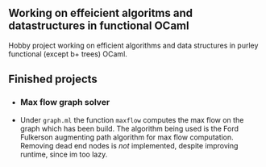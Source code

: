 ## Working on effeicient algoritms and datastructures in functional OCaml

Hobby project working on efficient algorithms and data structures in purley functional (except b+ trees) OCaml. 

## Finished projects

- ### Max flow graph solver
- Under ``` graph.ml ``` the function ``` maxflow ``` computes the max flow on the graph which has been build. The algorithm being used is the Ford Fulkerson augmenting path algorithm for max flow computation. Removing dead end nodes is *not* implemented, despite improving runtime, since im too lazy.